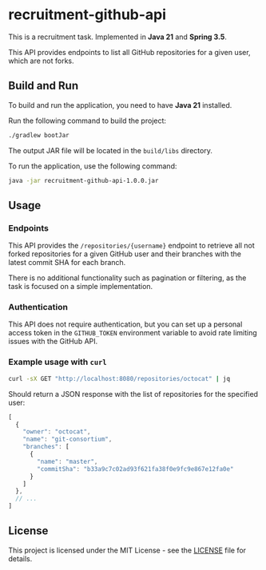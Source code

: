 ﻿# recruitment-github-api

This is a recruitment task. Implemented in **Java 21** and **Spring 3.5**.

This API provides endpoints to list all GitHub repositories for a given user, which are not forks.

## Build and Run

To build and run the application, you need to have **Java 21** installed.

Run the following command to build the project:

```bash
./gradlew bootJar
```

The output JAR file will be located in the `build/libs` directory.

To run the application, use the following command:

```bash
java -jar recruitment-github-api-1.0.0.jar
```

## Usage

### Endpoints

This API provides the `/repositories/{username}` endpoint to retrieve all not forked repositories for a given
GitHub user and their branches with the latest commit SHA for each branch.

There is no additional functionality such as pagination or filtering, as the task is focused on a simple implementation.

### Authentication

This API does not require authentication, but you can set up a personal access token in the `GITHUB_TOKEN` environment
variable to avoid rate limiting issues with the GitHub API.

### Example usage with `curl`

```bash
curl -sX GET "http://localhost:8080/repositories/octocat" | jq
```

Should return a JSON response with the list of repositories for the specified user:

```js
[
  {
    "owner": "octocat",
    "name": "git-consortium",
    "branches": [
      {
        "name": "master",
        "commitSha": "b33a9c7c02ad93f621fa38f0e9fc9e867e12fa0e"
      }
    ]
  },
  // ...
]
```

## License

This project is licensed under the MIT License - see the [LICENSE](LICENSE) file for details.
